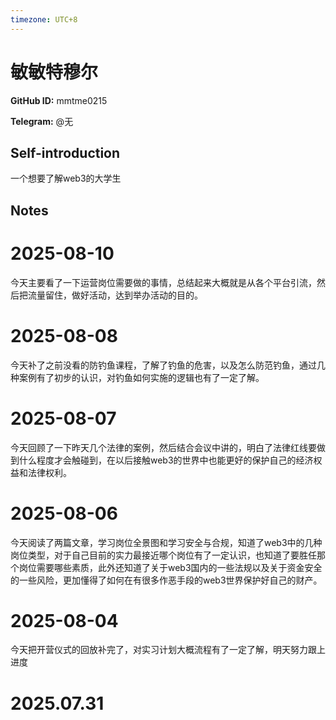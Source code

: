 ```yaml
---
timezone: UTC+8
---
```


# 敏敏特穆尔

**GitHub ID:** mmtme0215

**Telegram:** @无

## Self-introduction

一个想要了解web3的大学生

## Notes

<!-- Content_START -->
# 2025-08-10

今天主要看了一下运营岗位需要做的事情，总结起来大概就是从各个平台引流，然后把流量留住，做好活动，达到举办活动的目的。

# 2025-08-08

今天补了之前没看的防钓鱼课程，了解了钓鱼的危害，以及怎么防范钓鱼，通过几种案例有了初步的认识，对钓鱼如何实施的逻辑也有了一定了解。

# 2025-08-07

今天回顾了一下昨天几个法律的案例，然后结合会议中讲的，明白了法律红线要做到什么程度才会触碰到，在以后接触web3的世界中也能更好的保护自己的经济权益和法律权利。

# 2025-08-06

今天阅读了两篇文章，学习岗位全景图和学习安全与合规，知道了web3中的几种岗位类型，对于自己目前的实力最接近哪个岗位有了一定认识，也知道了要胜任那个岗位需要哪些素质，此外还知道了关于web3国内的一些法规以及关于资金安全的一些风险，更加懂得了如何在有很多作恶手段的web3世界保护好自己的财产。

# 2025-08-04

今天把开营仪式的回放补完了，对实习计划大概流程有了一定了解，明天努力跟上进度


# 2025.07.31


<!-- Content_END -->
